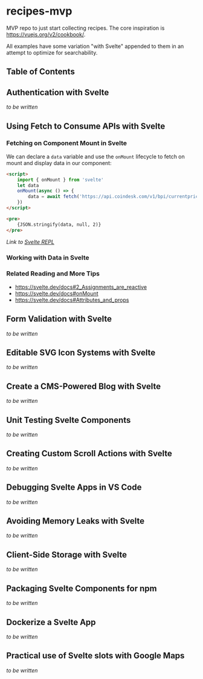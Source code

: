 # recipes-mvp

MVP repo to just start collecting recipes. The core inspiration is https://vuejs.org/v2/cookbook/.

All examples have some variation "with Svelte" appended to them in an attempt to optimize for searchability.

## Table of Contents

<!-- START doctoc -->
<!-- END doctoc -->

## Authentication with Svelte

*to be written*

## Using Fetch to Consume APIs with Svelte

### Fetching on Component Mount in Svelte

We can declare a `data` variable and use the `onMount` lifecycle to fetch on mount and display data in our component:

```html
<script>
	import { onMount } from 'svelte'
	let data
	onMount(async () => {
		data = await fetch('https://api.coindesk.com/v1/bpi/currentprice.json').then(x => x.json())
	})
</script>

<pre>
	{JSON.stringify(data, null, 2)}
</pre>
```

*Link to [Svelte REPL](https://svelte.dev/repl/99c18a89f05d4682baa83cb673135f05?version=3.20.1)*

### Working with Data in Svelte

### Related Reading and More Tips

- https://svelte.dev/docs#2_Assignments_are_reactive
- https://svelte.dev/docs#onMount
- https://svelte.dev/docs#Attributes_and_props


## Form Validation with Svelte

*to be written*

## Editable SVG Icon Systems with Svelte

*to be written*

## Create a CMS-Powered Blog with Svelte

*to be written*

## Unit Testing Svelte Components

*to be written*

## Creating Custom Scroll Actions with Svelte

*to be written*

## Debugging Svelte Apps in VS Code

*to be written*

## Avoiding Memory Leaks with Svelte

*to be written*

## Client-Side Storage with Svelte

*to be written*

## Packaging Svelte Components for npm

*to be written*

## Dockerize a Svelte App

*to be written*

## Practical use of Svelte slots with Google Maps

*to be written*
